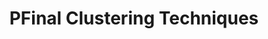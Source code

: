 ---
delivpath: /document/deliverable/D3.7.pdf
year: 2023
delivcode: D3.7
title: PFinal Clustering Techniques
---